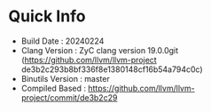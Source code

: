 # Quick Info
* Build Date : 20240224
* Clang Version : ZyC clang version 19.0.0git (https://github.com/llvm/llvm-project de3b2c293b8bf336f8e1380148cf16b54a794c0c)
* Binutils Version : master
* Compiled Based : https://github.com/llvm/llvm-project/commit/de3b2c29


